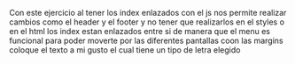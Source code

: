 Con este ejercicio al tener los index enlazados con el js nos permite realizar cambios como el header y el footer y no tener que realizarlos en el styles o en el html
los index estan enlazados entre si de manera que el menu es funcional para poder moverte por las diferentes pantallas 
coon las margins coloque el texto a mi gusto el cual tiene un tipo de letra elegido 